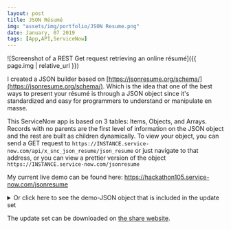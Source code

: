 ```yaml
---
layout: post
title: JSON Résumé 
img: "assets/img/portfolio/JSON Resume.png"
date: January, 07 2019
tags: [App,API,ServiceNow]
---
```


![Screenshot of a REST Get request retrieving an online résumé]({{ page.img | relative_url }})

I created a JSON builder based on [https://jsonresume.org/schema/](https://jsonresume.org/schema/). Which is the idea that one of the best ways to present your résumé is through a JSON object since it's standardized and easy for programmers to understand or manipulate en masse.

This ServiceNow app is based on 3 tables: Items, Objects, and Arrays. Records with no parents are the first level of information on the JSON object and the rest are built as children dynamically. To view your object, you can send a GET request to `https://INSTANCE.service-now.com/api/x_snc_json_resume/json_resume` or just navigate to that address, or you can view a prettier version of the object `https://INSTANCE.service-now.com/jsonresume`

My current live demo can be found here: https://hackathon105.service-now.com/jsonresume

<details>
	<summary>Or click here to see the demo-JSON object that is included in the update set</summary>
	
	```{"What is this?":"This is a JSON builder designed from https://jsonresume.org/schema/","phone":"(912) 555-4321","email":"john@gmail.com","summary":"A Summary of John Doe...","website":"http://johndoe.com","picture":"null","name":"John Doe","label":"Programmer","location":{"region":"California","postalCode":"CA 94115","countryCode":"US","address":"2712 Broadway St","city":"San Francisco"},"languages":[{"language":"English","fluency":"Native speaker"}],"work":[{"website":"http://company.com","endDate":"2014-01-01","startDate":"2013-01-01","position":"President","summary":"Description","company":"Company","highlights":["Started the company"]}],"education":[{"endDate":"2013-01-01","area":"Software Development","startDate":"2011-01-01","studyType":"Bachelor","gpa":"4.0","institution":"University","courses":["DB1101 - Basic SQL"]}],"references":[{"reference":"Reference...","name":"Jane Doe"}],"publications":[{"website":"http://publication.com","publisher":"Company","releaseDate":"2014-10-01","summary":"Description...","name":"Publication"}],"awards":[{"date":"2014-11-01","summary":"There is no spoon","title":"Award","awarder":"Company"}],"skills":[{"level":"Master","name":"Web Development","keywords":["HTML","CSS","Javascript"]}],"interests":[{"name":"Wildlife","keywords":["Ferrets","Unicorns"]}],"volunteer":[{"startDate":"2012-01-01","endDate":"2013-01-01","website":"http://organization.com","position":"Volunteer","organization":"Organization","summary":"Description...","highlights":["Awarded 'Volunteer of the Month'"]}],"profiles":[{"network":"Twitter","url":"http://twitter.com/john","username":"John"}]}```
</details>

The update set can be downloaded on [the share website](https://developer.servicenow.com/app.do#!/share/contents/1655773_create_a_restful_getcompatible_json_object_quickly_in_servicenow?t=PRODUCT_DETAILS).